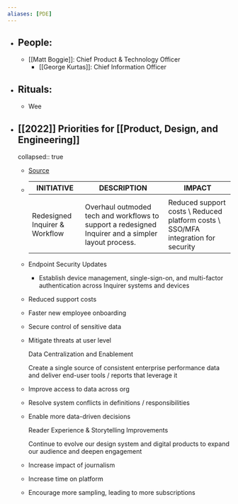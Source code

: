 ```yaml
---
aliases: [PDE]
---
```


- ## People:
	- [[Matt Boggie]]: Chief Product & Technology Officer
		- [[George Kurtas]]: Chief Information Officer
- ## Rituals:
	- Wee
- ## [[2022]] Priorities for [[Product, Design, and Engineering]]
  collapsed:: true
	- [Source](https://docs.google.com/presentation/d/1JZmEnF0SKHjAp10PEqmmWqi3fCUcwwyqQdMGkWdTRHo/edit)
	- | INITIATIVE | DESCRIPTION | IMPACT |
	  | ---------- | ----------- | ------ |
	  |            |             |        |
	  | Redesigned Inquirer & Workflow | Overhaul outmoded tech and workflows to support a redesigned Inquirer and a simpler layout process. |      Reduced support costs \ Reduced platform costs \ SSO/MFA integration for security  |     |
	- Endpoint Security Updates
		- Establish device management, single-sign-on, and multi-factor authentication across Inquirer systems and devices
	- Reduced support costs
	- Faster new employee onboarding
	- Secure control of sensitive data
	- Mitigate threats at user level
	    
	  
	  Data Centralization and Enablement
	  
	  Create a single source of consistent enterprise performance data and deliver end-user tools / reports that leverage it
	- Improve access to data across org
	- Resolve system conflicts in definitions / responsibilities
	- Enable more data-driven decisions
	    
	  
	  Reader Experience & Storytelling Improvements
	  
	  Continue to evolve our design system and digital products to expand our audience and deepen engagement
	- Increase impact of journalism
	- Increase time on platform
	- Encourage more sampling, leading to more subscriptions